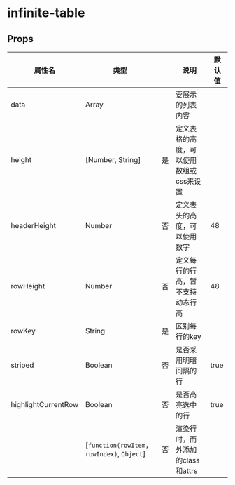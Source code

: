 # infinite-table

## Props

| 属性名              | 类型                                      |      | 说明                                    | 默认值 |
| ------------------- | ----------------------------------------- | ---- | --------------------------------------- | ------ |
| data                | Array                                     |      | 要展示的列表内容                        |        |
| height              | [Number, String]                          | 是   | 定义表格的高度，可以使用数组或css来设置 |        |
| headerHeight        | Number                                    | 否   | 定义表头的高度，可以使用数字            | 48     |
| rowHeight           | Number                                    | 否   | 定义每行的行高，暂不支持动态行高        | 48     |
| rowKey              | String                                    | 是   | 区别每行的key                           |        |
| striped             | Boolean                                   | 否   | 是否采用明暗间隔的行                    | true   |
| highlightCurrentRow | Boolean                                   | 否   | 是否高亮选中的行                        | true   |
|                     | [`function(rowItem, rowIndex)`, `Object`] | 否   | 渲染行时，而外添加的class和attrs        |        |



